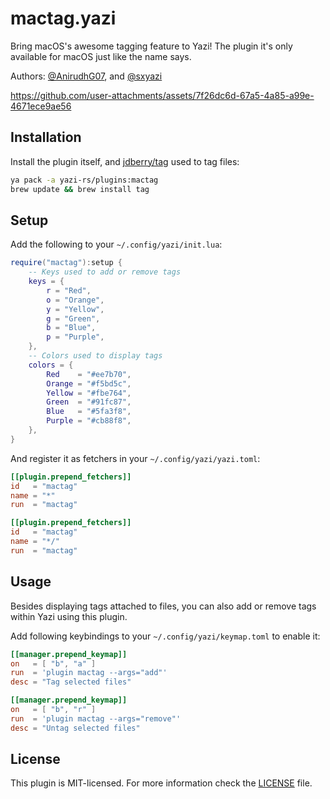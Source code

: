 # mactag.yazi

Bring macOS's awesome tagging feature to Yazi! The plugin it's only available for macOS just like the name says.

Authors: [@AnirudhG07](https://github.com/AnirudhG07), and [@sxyazi](https://github.com/sxyazi)

https://github.com/user-attachments/assets/7f26dc6d-67a5-4a85-a99e-4671ece9ae56

## Installation

Install the plugin itself, and [jdberry/tag](https://github.com/jdberry/tag) used to tag files:

```sh
ya pack -a yazi-rs/plugins:mactag
brew update && brew install tag
```

## Setup

Add the following to your `~/.config/yazi/init.lua`:

```lua
require("mactag"):setup {
	-- Keys used to add or remove tags
	keys = {
		r = "Red",
		o = "Orange",
		y = "Yellow",
		g = "Green",
		b = "Blue",
		p = "Purple",
	},
	-- Colors used to display tags
	colors = {
		Red    = "#ee7b70",
		Orange = "#f5bd5c",
		Yellow = "#fbe764",
		Green  = "#91fc87",
		Blue   = "#5fa3f8",
		Purple = "#cb88f8",
	},
}
```

And register it as fetchers in your `~/.config/yazi/yazi.toml`:

```toml
[[plugin.prepend_fetchers]]
id   = "mactag"
name = "*"
run  = "mactag"

[[plugin.prepend_fetchers]]
id   = "mactag"
name = "*/"
run  = "mactag"
```

## Usage

Besides displaying tags attached to files, you can also add or remove tags within Yazi using this plugin.

Add following keybindings to your `~/.config/yazi/keymap.toml` to enable it:

```toml
[[manager.prepend_keymap]]
on   = [ "b", "a" ]
run  = 'plugin mactag --args="add"'
desc = "Tag selected files"

[[manager.prepend_keymap]]
on   = [ "b", "r" ]
run  = 'plugin mactag --args="remove"'
desc = "Untag selected files"
```

## License

This plugin is MIT-licensed. For more information check the [LICENSE](LICENSE) file.
